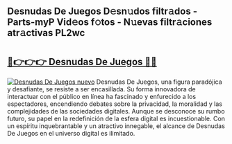 ## Desnudas De Juegos D𝚎sn𝚞dos filtr𝚊dos - Parts-myP Vid𝚎os f𝚘tos - N𝚞evas filtr𝚊ciones atr𝚊ctivas PL2wc

# <h2><a href="http://mb53egd.tromn.icu/?c=Desnudas+De+Juegos">🔗👉👉👉 Desnudas De Juegos 🔗🔗</a></h2>

[![Desnudas De Juegos nuevo](https://i.imgur.com/pEAQMta.gif)](http://mb53egd.tromn.icu/?c=Desnudas+De+Juegos)
Desnudas De Juegos, una figura paradójica y desafiante, se resiste a ser encasillada. Su forma innovadora de interactuar con el público en línea ha fascinado y enfurecido a los espectadores, encendiendo debates sobre la privacidad, la moralidad y las complejidades de las sociedades digitales. Aunque se desconoce su rumbo futuro, su papel en la redefinición de la esfera digital es incuestionable. Con un espíritu inquebrantable y un atractivo innegable, el alcance de Desnudas De Juegos en el universo digital es ilimitado.
